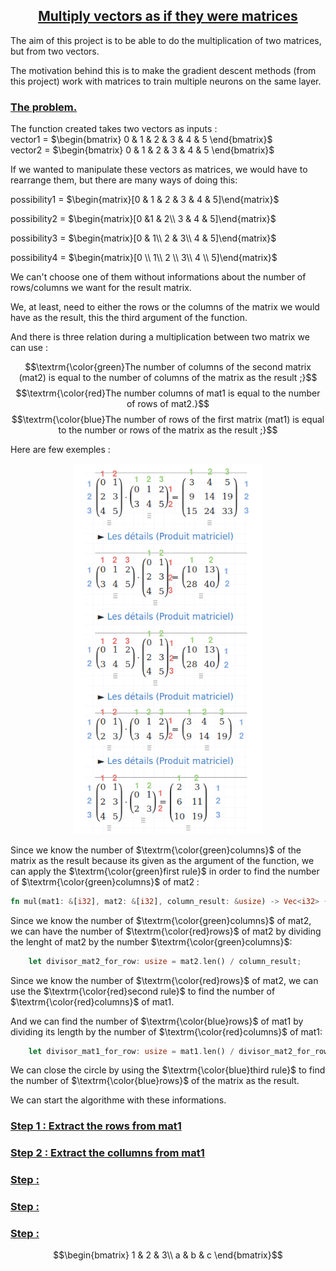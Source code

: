  <center><h2><ins>Multiply vectors as if they were matrices</ins></h2></center>

The aim of this project is to be able to do the multiplication of two matrices, but from two vectors. 

The motivation behind this is to make the gradient descent methods (from this project) work with matrices to train multiple neurons on the same layer.

<h3><ins>The problem.</ins></h3>

The function created takes two vectors as inputs :\
vector1 = $\begin{bmatrix}
0 & 1 & 2 & 3 & 4 & 5
\end{bmatrix}$\
vector2 = $\begin{bmatrix}
0 & 1 & 2 & 3 & 4 & 5
\end{bmatrix}$

If we wanted to manipulate these vectors as matrices, we would have to rearrange them, but there are many ways of doing this:

possibility1 = $\begin{matrix}[0 & 1 & 2 & 3 & 4 & 5]\end{matrix}$ 

possibility2 = $\begin{matrix}[0 &1 & 2\\ 3 & 4 & 5]\end{matrix}$ 

possibility3 = $\begin{matrix}[0 & 1\\ 2 & 3\\ 4 & 5]\end{matrix}$ 

possibility4 = $\begin{matrix}[0 \\ 1\\ 2 \\ 3\\ 4 \\ 5]\end{matrix}$

We can't choose one of them without informations about the number of rows/columns we want for the result matrix.

We, at least, need to either the rows or the columns of the matrix we would have as the result, this the third argument of the function.

And there is three relation during a multiplication between two matrix we can use :

$$\textrm{\color{green}The number of columns of the second matrix (mat2) is equal to the number of columns of the matrix as the result ;}$$
$$\textrm{\color{red}The number columns of mat1 is equal to the number of rows of mat2.}$$
$$\textrm{\color{blue}The number of rows of the first matrix (mat1) is equal to the number or rows of the matrix as the result ;}$$

Here are few exemples :

<p align="center">
    <img src="images/matrice_rules.png" width="300"/>
</p>

Since we know the number of $\textrm{\color{green}columns}$ of the matrix as the result because its given as the argument of the function, we can apply the $\textrm{\color{green}first rule}$ in order to find the number of $\textrm{\color{green}columns}$ of mat2 :

```rust
fn mul(mat1: &[i32], mat2: &[i32], column_result: &usize) -> Vec<i32> {
```

Since we know the number of $\textrm{\color{green}columns}$ of mat2, we can have the number of $\textrm{\color{red}rows}$ of mat2 by dividing the lenght of mat2 by the number $\textrm{\color{green}columns}$:

```rust
    let divisor_mat2_for_row: usize = mat2.len() / column_result;
```


Since we know the number of $\textrm{\color{red}rows}$ of mat2, we can use the $\textrm{\color{red}second rule}$ to find the number of $\textrm{\color{red}columns}$ of mat1.

And we can find the number of $\textrm{\color{blue}rows}$ of mat1 by dividing its length by the number of $\textrm{\color{red}columns}$ of mat1:

```rust
    let divisor_mat1_for_row: usize = mat1.len() / divisor_mat2_for_row;
```

We can close the circle by using the $\textrm{\color{blue}third rule}$ to find the number of $\textrm{\color{blue}rows}$ of the matrix as the result.

We can start the algorithme with these informations.

<h3><ins>Step 1 : Extract the rows from mat1</ins></h3>


<h3><ins>Step 2 : Extract the collumns from mat1</ins></h3>
<h3><ins>Step : </ins></h3>
<h3><ins>Step : </ins></h3>
<h3><ins>Step : </ins></h3>


$$\begin{bmatrix}
1 & 2 & 3\\
a & b & c
\end{bmatrix}$$
